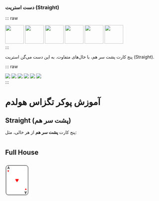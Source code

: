 ### دست استریت (Straight)

::: raw
<div class="poker-hand">
  <img src="/poker/queen-h.png" width="60">
  <img src="/poker/5-s.png" width="60">
  <img src="/poker/6-h.png" width="60">
  <img src="/poker/7-c.png" width="60">
  <img src="/poker/8-d.png" width="60">
  <img src="/poker/king-d.png" width="60">
</div>
:::

پنج کارت پشت سر هم، با خال‌های متفاوت. به این دست می‌گن استریت (Straight).



::: raw
<div class="poker-hand">
  <img src="/poker/ace-s.png">
  <img src="/poker/5-c.png" class="highlight">
  <img src="/poker/6-h.png">
  <img src="/poker/7-s.png">
  <img src="/poker/8-d.png">
  <img src="/poker/10-d.png" class="highlight">
</div>
:::




# آموزش پوکر تگزاس هولدم

## Straight (پشت سر هم)

پنج کارت **پشت سر هم** از هر خالی، مثل:

<div style="display: flex; gap: 4px; margin: 10px 0;">
  <PokerCard rank="5" suit="hearts" />
  <PokerCard rank="6" suit="clubs" />
  <PokerCard rank="7" suit="diamonds" />
  <PokerCard rank="8" suit="spades" />
  <PokerCard rank="9" suit="hearts" />
</div>

## Full House

<div style="display: flex; gap: 4px; margin: 10px 0;">
  <PokerCard rank="K" suit="hearts" />
  <PokerCard rank="K" suit="clubs" />
  <PokerCard rank="K" suit="diamonds" />
  <PokerCard rank="A" suit="spades" />
  <PokerCard rank="A" suit="hearts" />
</div>

<PokerHand :cards="['K♦', '2♠', '6♣', 'K♥', 'Q♣', 'J♦', '8♠']" />


<PokerCard :cards="['K♦', '2♠', '6♣', 'K♥', 'Q♣', 'J♦', '8♠']" />




<style>
.playing-cards {
  font-family: Arial, sans-serif;
}

.card {
  display: inline-block;
  width: 70px;
  height: 94px;
  border: 1px solid #000;
  border-radius: 8px;
  background: white;
  position: relative;
  margin: 2px;
  vertical-align: top;
  box-shadow: 0 2px 4px rgba(0,0,0,0.1);
}

.card.hearts .suit,
.card.diamonds .suit {
  color: red;
}

.card.clubs .suit,
.card.spades .suit {
  color: black;
}

.card .rank,
.card .suit {
  position: absolute;
  font-weight: bold;
  font-size: 10px;
}

.card .rank.top { top: 2px; left: 4px; }
.card .suit.top { top: 12px; left: 4px; }
.card .rank.bottom { bottom: 2px; right: 4px; transform: rotate(180deg); }
.card .suit.bottom { bottom: 12px; right: 4px; transform: rotate(180deg); }

.card .suit.center {
  top: 50%;
  left: 50%;
  transform: translate(-50%, -50%);
  font-size: 20px;
}
</style>

<!-- استفاده -->
<div class="playing-cards">
  <div class="card hearts">
    <span class="rank top">A</span>
    <span class="suit top">♥</span>
    <span class="suit center">♥</span>
    <span class="rank bottom">A</span>
    <span class="suit bottom">♥</span>
  </div>
</div>
